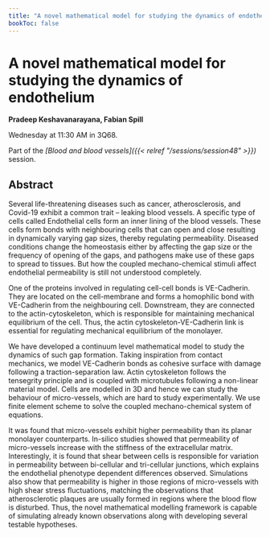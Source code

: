 ```yaml
---
title: "A novel mathematical model for studying the dynamics of endothelium"
bookToc: false
---
```


# A novel mathematical model for studying the dynamics of endothelium

**Pradeep Keshavanarayana, Fabian Spill**

Wednesday at 11:30 AM in 3Q68.

Part of the *[Blood and blood vessels]({{< relref "/sessions/session48" >}})* session.

## Abstract

Several life-threatening diseases such as cancer, atherosclerosis, and Covid-19 exhibit a common trait – leaking blood vessels. A specific type of cells called Endothelial cells form an inner lining of the blood vessels. These cells form bonds with neighbouring cells that can open and close resulting in dynamically varying gap sizes, thereby regulating permeability. Diseased conditions change the homeostasis either by affecting the gap size or the frequency of opening of the gaps, and pathogens make use of these gaps to spread to tissues. But how the coupled mechano-chemical stimuli affect endothelial permeability is still not understood completely. 

One of the proteins involved in regulating cell-cell bonds is VE-Cadherin. They are located on the cell-membrane and forms a homophilic bond with VE-Cadherin from the neighbouring cell. Downstream, they are connected to the actin-cytoskeleton, which is responsible for maintaining mechanical equilibrium of the cell. Thus, the actin cytoskeleton-VE-Cadherin link is essential for regulating mechanical equilibrium of the monolayer. 

We have developed a continuum level mathematical model to study the dynamics of such gap formation. Taking inspiration from contact mechanics, we model VE-Cadherin bonds as cohesive surface with damage following a traction-separation law. Actin cytoskeleton follows the tensegrity principle and is coupled with microtubules following a non-linear material model. Cells are modelled in 3D and hence we can study the behaviour of micro-vessels, which are hard to study experimentally. We use finite element scheme to solve the coupled mechano-chemical system of equations. 

It was found that micro-vessels exhibit higher permeability than its planar monolayer counterparts. In-silico studies showed that permeability of micro-vessels increase with the stiffness of the extracellular matrix. Interestingly, it is found that shear between cells is responsible for variation in permeability between bi-cellular and tri-cellular junctions, which explains the endothelial phenotype dependent differences observed. Simulations also show that permeability is higher in those regions of micro-vessels with high shear stress fluctuations, matching the observations that atherosclerotic plaques are usually formed in regions where the blood flow is disturbed. Thus, the novel mathematical modelling framework is capable of simulating already known observations along with developing several testable hypotheses. 


